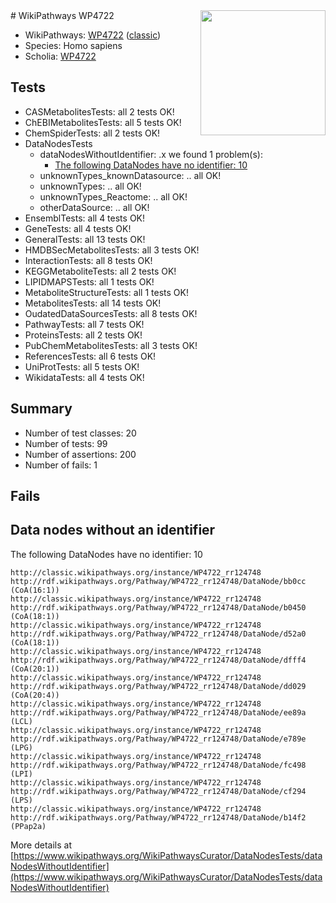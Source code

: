 <img style="float: right; width: 200px" src="https://upload.wikimedia.org/wikipedia/commons/thumb/8/83/Wplogo_with_text_500.png/640px-Wplogo_with_text_500.png" />
# WikiPathways WP4722

* WikiPathways: [WP4722](https://wikipathways.org/pathways/WP4722) ([classic](https://classic.wikipathways.org/instance/WP4722))
* Species: Homo sapiens
* Scholia: [WP4722](https://scholia.toolforge.org/wikipathways/WP4722)
## Tests
* CASMetabolitesTests: all 2 tests OK!
* ChEBIMetabolitesTests: all 5 tests OK!
* ChemSpiderTests: all 2 tests OK!
* DataNodesTests
    * dataNodesWithoutIdentifier: .x we found 1 problem(s):
        * [The following DataNodes have no identifier: 10](#8792c490)
    * unknownTypes_knownDatasource: .. all OK!
    * unknownTypes: .. all OK!
    * unknownTypes_Reactome: .. all OK!
    * otherDataSource: .. all OK!
* EnsemblTests: all 4 tests OK!
* GeneTests: all 4 tests OK!
* GeneralTests: all 13 tests OK!
* HMDBSecMetabolitesTests: all 3 tests OK!
* InteractionTests: all 8 tests OK!
* KEGGMetaboliteTests: all 2 tests OK!
* LIPIDMAPSTests: all 1 tests OK!
* MetaboliteStructureTests: all 1 tests OK!
* MetabolitesTests: all 14 tests OK!
* OudatedDataSourcesTests: all 8 tests OK!
* PathwayTests: all 7 tests OK!
* ProteinsTests: all 2 tests OK!
* PubChemMetabolitesTests: all 3 tests OK!
* ReferencesTests: all 6 tests OK!
* UniProtTests: all 5 tests OK!
* WikidataTests: all 4 tests OK!


## Summary

* Number of test classes: 20
* Number of tests: 99
* Number of assertions: 200
* Number of fails: 1

## Fails

<a name="8792c490" />

## Data nodes without an identifier

The following DataNodes have no identifier: 10
```
http://classic.wikipathways.org/instance/WP4722_rr124748 http://rdf.wikipathways.org/Pathway/WP4722_rr124748/DataNode/bb0cc (CoA(16:1))
http://classic.wikipathways.org/instance/WP4722_rr124748 http://rdf.wikipathways.org/Pathway/WP4722_rr124748/DataNode/b0450 (CoA(18:1))
http://classic.wikipathways.org/instance/WP4722_rr124748 http://rdf.wikipathways.org/Pathway/WP4722_rr124748/DataNode/d52a0 (CoA(18:1))
http://classic.wikipathways.org/instance/WP4722_rr124748 http://rdf.wikipathways.org/Pathway/WP4722_rr124748/DataNode/dfff4 (CoA(20:1))
http://classic.wikipathways.org/instance/WP4722_rr124748 http://rdf.wikipathways.org/Pathway/WP4722_rr124748/DataNode/dd029 (CoA(20:4))
http://classic.wikipathways.org/instance/WP4722_rr124748 http://rdf.wikipathways.org/Pathway/WP4722_rr124748/DataNode/ee89a (LCL)
http://classic.wikipathways.org/instance/WP4722_rr124748 http://rdf.wikipathways.org/Pathway/WP4722_rr124748/DataNode/e789e (LPG)
http://classic.wikipathways.org/instance/WP4722_rr124748 http://rdf.wikipathways.org/Pathway/WP4722_rr124748/DataNode/fc498 (LPI)
http://classic.wikipathways.org/instance/WP4722_rr124748 http://rdf.wikipathways.org/Pathway/WP4722_rr124748/DataNode/cf294 (LPS)
http://classic.wikipathways.org/instance/WP4722_rr124748 http://rdf.wikipathways.org/Pathway/WP4722_rr124748/DataNode/b14f2 (PPap2a)
```

More details at [https://www.wikipathways.org/WikiPathwaysCurator/DataNodesTests/dataNodesWithoutIdentifier](https://www.wikipathways.org/WikiPathwaysCurator/DataNodesTests/dataNodesWithoutIdentifier)

